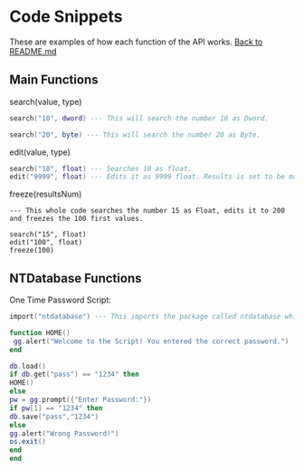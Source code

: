 # Code Snippets
These are examples of how each function of the API works.
[Back to README.md](./README.md)

## Main Functions

search(value, type)
```lua
search("10", dword) --- This will search the number 10 as Dword.

search("20", byte) --- This will search the number 20 as Byte.
```

edit(value, type)
```lua
search("10", float) --- Searches 10 as float.
edit("9999", float) --- Edits it as 9999 float. Results is set to be max 100 by default. It can be changed though.
```

freeze(resultsNum)
```
--- This whole code searches the number 15 as Float, edits it to 200 and freezes the 100 first values.

search("15", float)
edit("100", float)
freeze(100) 
```

## NTDatabase Functions

One Time Password Script:
```lua
import("ntdatabase") --- This imports the package called ntdatabase which is required.

function HOME()
 gg.alert("Welcome to the Script! You entered the correct password.")
end

db.load()
if db.get("pass") == "1234" then
HOME()
else
pw = gg.prompt({"Enter Password:"})
if pw[1] == "1234" then
db.save("pass","1234")
else
gg.alert("Wrong Password!")
os.exit()
end
end
```
